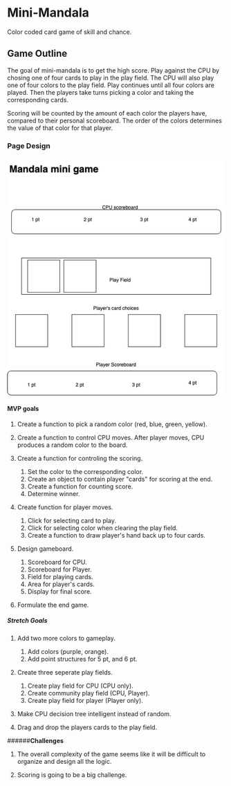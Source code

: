 # __Mini-Mandala__

Color coded card game of skill and chance.

## __Game Outline__

The goal of mini-mandala is to get the high score. Play against the CPU by chosing one of four cards to play in the play field. The CPU will also play one of four colors to the play field. Play continues until all four colors are played. Then the players take turns picking a color and taking the corresponding cards.

Scoring will be counted by the amount of each color the players have, compared to their personal scoreboard. The order of the colors determines the value of that color for that player. 

### __Page Design__

![Page Design](E95764FB-362B-4234-B1B6-36CA8A0B5886.jpeg)


#### __MVP goals__

1. Create a function to pick a random color (red, blue, green, yellow).

2. Create a function to control CPU moves. After player moves, CPU produces a random color to the board.

3. Create a function for controling the scoring.
    1. Set the color to the corresponding color.
    2. Create an object to contain player "cards" for scoring at the end.
    3. Create a function for counting score.
    4. Determine winner.

4. Create function for player moves.
    1. Click for selecting card to play.
    2. Click for selecting color when clearing the play field.
    3. Create a function to draw player's hand back up to four cards.

5. Design gameboard.
    1. Scoreboard for CPU.
    2. Scoreboard for Player.
    3. Field for playing cards.
    4. Area for player's cards.
    5. Display for final score.

6. Formulate the end game.

##### __Stretch Goals__

1. Add two more colors to gameplay.
    1. Add colors (purple, orange).
    2. Add point structures for 5 pt, and 6 pt.

2. Create three seperate play fields. 
    1. Create play field for CPU (CPU only).
    2. Create community play field (CPU, Player).
    3. Create play field for player (Player only).

3. Make CPU decision tree intelligent instead of random.

4. Drag and drop the players cards to the play field.

######__Challenges__

1. The overall complexity of the game seems like it will be difficult to organize and design all the logic.

2. Scoring is going to be a big challenge.
